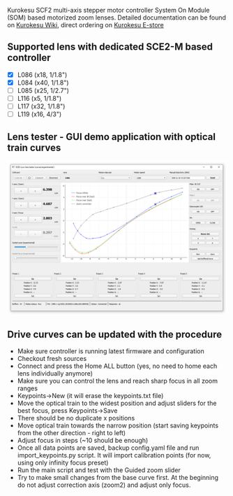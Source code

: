 Kurokesu SCF2 multi-axis stepper motor controller System On Module (SOM) based motorized zoom lenses. Detailed documentation can be found on [Kurokesu Wiki](https://wiki.kurokesu.com/books/motorized-zoom-lenses), direct ordering on [Kurokesu E-store](https://www.kurokesu.com/shop/motorized_zoom_lenses)

## Supported lens with dedicated SCE2-M based controller
* [x] L086 (x18, 1/1.8")
* [x] L084 (x40, 1/1.8")
* [ ] L085 (x25, 1/2.7")
* [ ] L116 (x5, 1/1.8")
* [ ] L117 (x32, 1/1.8")
* [ ] L119 (x16, 4/3")

## Lens tester - GUI demo application with optical train curves
![](04_lens_tester_gui_curves/screenshot.png)

## Drive curves can be updated with the procedure
* Make sure controller is running latest firmware and configuration
* Checkout fresh sources
* Connect and press the Home ALL button (yes, no need to home each lens individually anymore)
* Make sure you can control the lens and reach sharp focus in all zoom ranges
* Keypoints->New (it will erase the keypoints.txt file)
* Move the optical train to the widest position and adjust sliders for the best focus, press Keypoints->Save
* There should be no duplicate x positions
* Move optical train towards the narrow position (start saving keypoints from the other direction - right to left)
* Adjust focus in steps (~10 should be enough)
* Once all data points are saved, backup config.yaml file and run import_keypoints.py script. It will import calibration points (for now, using only infinity focus preset)
* Run the main script and test with the Guided zoom slider
* Try to make small changes from the base curve first. At the beginning do not adjust correction axis (zoom2) and adjust only focus.
